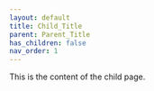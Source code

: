 ```yaml
---
layout: default
title: Child_Title
parent: Parent_Title
has_children: false
nav_order: 1
---
```


This is the content of the child page.

